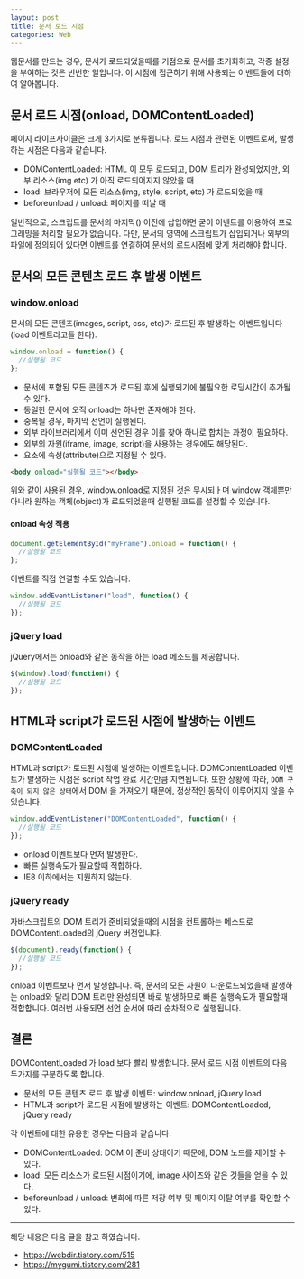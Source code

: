 ```yaml
---
layout: post
title: 문서 로드 시점
categories: Web
---
```


웹문서를 만드는 경우, 문서가 로드되었을때를 기점으로 문서를 초기화하고, 각종 설정을 부여하는 것은 빈번한 일입니다. 이 시점에 접근하기 위해 사용되는 이벤트들에 대하여 알아봅니다.

## 문서 로드 시점(onload, DOMContentLoaded)

페이지 라이프사이클은 크게 3가지로 분류됩니다. 로드 시점과 관련된 이벤트로써, 발생하는 시점은 다음과 같습니다.

- DOMContentLoaded: HTML 이 모두 로드되고, DOM 트리가 완성되었지만, 외부 리소스(img etc) 가 아직 로드되어지지 않았을 때
- load: 브라우저에 모든 리소스(img, style, script, etc) 가 로드되었을 때
- beforeunload / unload: 페이지를 떠날 때

일반적으로, 스크립트를 문서의 마지막(</body>) 이전에 삽입하면 굳이 이벤트를 이용하여 프로그래밍을 처리할 필요가 없습니다. 다만, 문서의 <head> 영역에 스크립트가 삽입되거나 외부의 파일에 정의되어 있다면 이벤트를 연결하여 문서의 로드시점에 맞게 처리해야 합니다.

## 문서의 모든 콘텐츠 로드 후 발생 이벤트

### window.onload

문서의 모든 콘텐츠(images, script, css, etc)가 로드된 후 발생하는 이벤트입니다(load 이벤트라고들 한다).

```js
window.onload = function() {
  //실행될 코드
};
```

- 문서에 포함된 모든 콘텐츠가 로드된 후에 실행되기에 불필요한 로딩시간이 추가될 수 있다.
- 동일한 문서에 오직 onload는 하나만 존재해야 한다.
- 중복될 경우, 마지막 선언이 실행된다.
- 외부 라이브러리에서 이미 선언된 경우 이를 찾아 하나로 합치는 과정이 필요하다.
- 외부의 자원(iframe, image, script)을 사용하는 경우에도 해당된다.
- <body> 요소에 속성(attribute)으로 지정될 수 있다.

```html
<body onload="실행될 코드"></body>
```

위와 같이 사용된 경우, window.onload로 지정된 것은 무시되ㅏ며 window 객체뿐만 아니라 원하는 객체(object)가 로드되었을때 실행될 코드를 설정할 수 있습니다.

#### onload 속성 적용

```js
document.getElementById("myFrame").onload = function() {
  //실행될 코드
};
```

이벤트를 직접 연결할 수도 있습니다.

```js
window.addEventListener("load", function() {
  //실행될 코드
});
```

### jQuery load

jQuery에서는 onload와 같은 동작을 하는 load 메소드를 제공합니다.

```js
$(window).load(function() {
  //실행될 코드
});
```

## HTML과 script가 로드된 시점에 발생하는 이벤트

### DOMContentLoaded

HTML과 script가 로드된 시점에 발생하는 이벤트입니다. DOMContentLoaded 이벤트가 발생하는 시점은 script 작업 완료 시간만큼 지연됩니다. 또한 상황에 따라, `DOM 구축이 되지 않은 상태`에서 DOM 을 가져오기 때문에, 정상적인 동작이 이루어지지 않을 수 있습니다.

```js
window.addEventListener("DOMContentLoaded", function() {
  //실행될 코드
});
```

- onload 이벤트보다 먼저 발생한다.
- 빠른 실행속도가 필요할때 적합하다.
- IE8 이하에서는 지원하지 않는다.

### jQuery ready

자바스크립트의 DOM 트리가 준비되었을때의 시점을 컨트롤하는 메소드로 DOMContentLoaded의 jQuery 버전입니다.

```js
$(document).ready(function() {
  //실행될 코드
});
```

onload 이벤트보다 먼저 발생합니다. 즉, 문서의 모든 자원이 다운로드되었을때 발생하는 onload와 달리 DOM 트리만 완성되면 바로 발생하므로 빠른 실행속도가 필요할때 적합합니다. 여러번 사용되면 선언 순서에 따라 순차적으로 실행됩니다.

## 결론

DOMContentLoaded 가 load 보다 빨리 발생합니다. 문서 로드 시점 이벤트의 다음 두가지를 구분하도록 합니다.

- 문서의 모든 콘텐츠 로드 후 발생 이벤트: window.onload, jQuery load
- HTML과 script가 로드된 시점에 발생하는 이벤트: DOMContentLoaded, jQuery ready

각 이벤트에 대한 유용한 경우는 다음과 같습니다.

- DOMContentLoaded: DOM 이 준비 상태이기 때문에, DOM 노드를 제어할 수 있다.
- load: 모든 리소스가 로드된 시점이기에, image 사이즈와 같은 것들을 얻을 수 있다.
- beforeunload / unload: 변화에 따른 저장 여부 및 페이지 이탈 여부를 확인할 수 있다.


---

해당 내용은 다음 글을 참고 하였습니다.

- https://webdir.tistory.com/515
- https://mygumi.tistory.com/281
